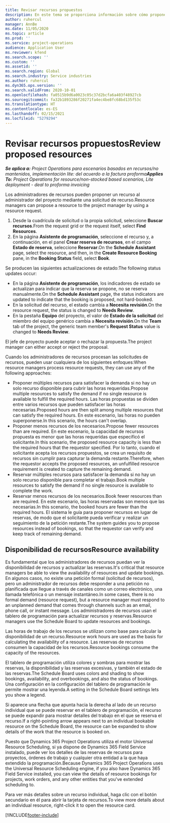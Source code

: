 ```yaml
---
title: Revisar recursos propuestos
description: En este tema se proporciona información sobre cómo proponer recursos de proyecto.
author: ruhercul
manager: AnnBe
ms.date: 11/05/2020
ms.topic: article
ms.prod: ''
ms.service: project-operations
audience: Application User
ms.reviewer: kfend
ms.search.scope: ''
ms.custom: ''
ms.assetid: ''
ms.search.region: Global
ms.search.industry: Service industries
ms.author: ruhercul
ms.dyn365.ops.version: ''
ms.search.validFrom: 2020-10-01
ms.openlocfilehash: fa0515b9d6a0023c05c37d2bcfa6a403f48927cb
ms.sourcegitcommit: fa32b1893286f20271fa4ec4be8fc68bd135f53c
ms.translationtype: HT
ms.contentlocale: es-ES
ms.lasthandoff: 02/15/2021
ms.locfileid: "5279294"
---
```

# <a name="review-proposed-resources"></a><span data-ttu-id="ac572-103">Revisar recursos propuestos</span><span class="sxs-lookup"><span data-stu-id="ac572-103">Review proposed resources</span></span>

<span data-ttu-id="ac572-104">_**Se aplica a:** Project Operations para escenarios basados en recursos/no mantenidos, implementación lite: del acuerdo a la factura proforma_</span><span class="sxs-lookup"><span data-stu-id="ac572-104">_**Applies To:** Project Operations for resource/non-stocked based scenarios, Lite deployment - deal to proforma invoicing_</span></span>

<span data-ttu-id="ac572-105">Los administradores de recursos pueden proponer un recurso al administrador del proyecto mediante una solicitud de recurso.</span><span class="sxs-lookup"><span data-stu-id="ac572-105">Resource managers can propose a resource to the project manager by using a resource request.</span></span>

1. <span data-ttu-id="ac572-106">Desde la cuadrícula de solicitud o la propia solicitud, seleccione **Buscar recursos**.</span><span class="sxs-lookup"><span data-stu-id="ac572-106">From the request grid or the request itself, select **Find Resources**.</span></span>
2. <span data-ttu-id="ac572-107">En la página **Asistente de programación**, seleccione el recurso y, a continuación, en el panel **Crear reserva de recursos**, en el campo **Estado de reserva**, seleccione **Reservar**.</span><span class="sxs-lookup"><span data-stu-id="ac572-107">On the **Schedule Assistant** page, select the resource, and then, in the **Create Resource Booking** pane, in the **Booking Status** field, select **Book**.</span></span>

<span data-ttu-id="ac572-108">Se producen las siguientes actualizaciones de estado:</span><span class="sxs-lookup"><span data-stu-id="ac572-108">The following status updates occur:</span></span>

- <span data-ttu-id="ac572-109">En la página **Asistente de programación**, los indicadores de estado se actualizan para indicar que la reserva se propone, no se reserva manualmente.</span><span class="sxs-lookup"><span data-stu-id="ac572-109">On the **Schedule Assistant** page, the status indicators are updated to indicate that the booking is proposed, not hard-booked.</span></span>
- <span data-ttu-id="ac572-110">En la solicitud del recurso, el estado cambia a **Necesita revisión**.</span><span class="sxs-lookup"><span data-stu-id="ac572-110">On the resource request, the status is changed to **Needs Review**.</span></span>
- <span data-ttu-id="ac572-111">En la pestaña **Equipo** del proyecto, el valor de **Estado de la solicitud** del miembro del equipo genérico cambia a **Necesita revisión**.</span><span class="sxs-lookup"><span data-stu-id="ac572-111">On the **Team** tab of the project, the generic team member's **Request Status** value is changed to **Needs Review**.</span></span>

<span data-ttu-id="ac572-112">El jefe de proyecto puede aceptar o rechazar la propuesta.</span><span class="sxs-lookup"><span data-stu-id="ac572-112">The project manager can either accept or reject the proposal.</span></span>

<span data-ttu-id="ac572-113">Cuando los administradores de recursos procesan las solicitudes de recursos, pueden usar cualquiera de los siguientes enfoques:</span><span class="sxs-lookup"><span data-stu-id="ac572-113">When resource managers process resource requests, they can use any of the following approaches:</span></span>

- <span data-ttu-id="ac572-114">Proponer múltiples recursos para satisfacer la demanda si no hay un solo recurso disponible para cubrir las horas requeridas.</span><span class="sxs-lookup"><span data-stu-id="ac572-114">Propose multiple resources to satisfy the demand if no single resource is available to fulfill the required hours.</span></span> <span data-ttu-id="ac572-115">Las horas propuestas se dividen entre varios recursos que pueden satisfacer las horas necesarias.</span><span class="sxs-lookup"><span data-stu-id="ac572-115">Proposed hours are then split among multiple resources that can satisfy the required hours.</span></span> <span data-ttu-id="ac572-116">En este escenario, las horas no pueden superponerse.</span><span class="sxs-lookup"><span data-stu-id="ac572-116">In this scenario, the hours can't overlap.</span></span>
- <span data-ttu-id="ac572-117">Proponer menos recursos de los necesarios.</span><span class="sxs-lookup"><span data-stu-id="ac572-117">Propose fewer resources than are required.</span></span> <span data-ttu-id="ac572-118">En este escenario, la capacidad de recursos propuesta es menor que las horas requeridas que especificó el solicitante.</span><span class="sxs-lookup"><span data-stu-id="ac572-118">In this scenario, the proposed resource capacity is less than the required hours that the requestor specified.</span></span> <span data-ttu-id="ac572-119">Por lo tanto, cuando el solicitante acepta los recursos propuestos, se crea un requisito de recursos sin cumplir para capturar la demanda restante.</span><span class="sxs-lookup"><span data-stu-id="ac572-119">Therefore, when the requestor accepts the proposed resources, an unfulfilled resource requirement is created to capture the remaining demand.</span></span>
- <span data-ttu-id="ac572-120">Reservar múltiples recursos para satisfacer la demanda si no hay un solo recurso disponible para completar el trabajo.</span><span class="sxs-lookup"><span data-stu-id="ac572-120">Book multiple resources to satisfy the demand if no single resource is available to complete the work.</span></span>
- <span data-ttu-id="ac572-121">Reservar menos recursos de los necesarios.</span><span class="sxs-lookup"><span data-stu-id="ac572-121">Book fewer resources than are required.</span></span> <span data-ttu-id="ac572-122">En este escenario, las horas reservadas son menos que las necesarias.</span><span class="sxs-lookup"><span data-stu-id="ac572-122">In this scenario, the booked hours are fewer than the required hours.</span></span> <span data-ttu-id="ac572-123">El sistema le guía para proponer recursos en lugar de reservas, de modo que el solicitante pueda verificar y realizar un seguimiento de la petición restante.</span><span class="sxs-lookup"><span data-stu-id="ac572-123">The system guides you to propose resources instead of bookings, so that the requestor can verify and keep track of remaining demand.</span></span>

## <a name="resource-availability"></a><span data-ttu-id="ac572-124">Disponibilidad de recursos</span><span class="sxs-lookup"><span data-stu-id="ac572-124">Resource availability</span></span>

<span data-ttu-id="ac572-125">Es fundamental que los administradores de recursos puedan ver la disponibilidad de recursos y actualizar las reservas.</span><span class="sxs-lookup"><span data-stu-id="ac572-125">It's critical that resource managers be able to view the availability of resources and update bookings.</span></span> <span data-ttu-id="ac572-126">En algunos casos, no existe una petición formal (solicitud de recursos), pero un administrador de recursos debe responder a una petición no planificada que llegue a través de canales como un correo electrónico, una llamada telefónica o un mensaje instantáneo.</span><span class="sxs-lookup"><span data-stu-id="ac572-126">In some cases, there is no formal demand (resource request), but a resource manager must respond to an unplanned demand that comes through channels such as an email, phone call, or instant message.</span></span> <span data-ttu-id="ac572-127">Los administradores de recursos usan el tablero de programación para actualizar recursos y reservas.</span><span class="sxs-lookup"><span data-stu-id="ac572-127">Resource managers use the Schedule Board to update resources and bookings.</span></span>

<span data-ttu-id="ac572-128">Las horas de trabajo de los recursos se utilizan como base para calcular la disponibilidad de un recurso.</span><span class="sxs-lookup"><span data-stu-id="ac572-128">Resource work hours are used as the basis for calculating the availability of a resource.</span></span> <span data-ttu-id="ac572-129">Las reservas de recursos consumen la capacidad de los recursos.</span><span class="sxs-lookup"><span data-stu-id="ac572-129">Resource bookings consume the capacity of the resources.</span></span>

<span data-ttu-id="ac572-130">El tablero de programación utiliza colores y sombras para mostrar las reservas, la disponibilidad y las reservas excesivas, y también el estado de las reservas.</span><span class="sxs-lookup"><span data-stu-id="ac572-130">The Schedule Board uses colors and shading to show bookings, availability, and overbookings, and also the status of bookings.</span></span> <span data-ttu-id="ac572-131">Una configuración en la configuración del tablero de programación le permite mostrar una leyenda.</span><span class="sxs-lookup"><span data-stu-id="ac572-131">A setting in the Schedule Board settings lets you show a legend.</span></span>

<span data-ttu-id="ac572-132">Si aparece una flecha que apunta hacia la derecha al lado de un recurso individual que se puede reservar en el tablero de programación, el recurso se puede expandir para mostrar detalles del trabajo en el que se reserva el recurso.</span><span class="sxs-lookup"><span data-stu-id="ac572-132">If a right-pointing arrow appears next to an individual bookable resource on the Schedule Board, the resource can be expanded to show details of the work that the resource is booked on.</span></span>

<span data-ttu-id="ac572-133">Puesto que Dynamics 365 Project Operations utiliza el motor Universal Resource Scheduling, si ya dispone de Dynamics 365 Field Service instalado, puede ver los detalles de las reservas de recursos para proyectos, órdenes de trabajo y cualquier otra entidad a la que haya extendido la programación.</span><span class="sxs-lookup"><span data-stu-id="ac572-133">Because Dynamics 365 Project Operations uses the Universal Resource Scheduling engine, if you also have Dynamics 365 Field Service installed, you can view the details of resource bookings for projects, work orders, and any other entities that you've extended scheduling to.</span></span>

<span data-ttu-id="ac572-134">Para ver más detalles sobre un recurso individual, haga clic con el botón secundario en él para abrir la tarjeta de recursos.</span><span class="sxs-lookup"><span data-stu-id="ac572-134">To view more details about an individual resource, right-click it to open the resource card.</span></span>



[!INCLUDE[footer-include](../includes/footer-banner.md)]
